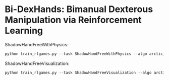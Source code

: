 # Bi-DexHands: Bimanual Dexterous Manipulation via Reinforcement Learning

ShadowHandFreeWithPhysics:

```python
python train_rlgames.py --task ShadowHandFreeWithPhysics --algo arctic_grasp --seed 22 --num_envs=1 --play --enable_camera
```

ShadowHandFreeVisualization:

```python
python train_rlgames.py --task ShadowHandFreeVisualization --algo arctic_grasp --seed 22 --num_envs=1 --play --hand=mano --traj_index=01_01
```
